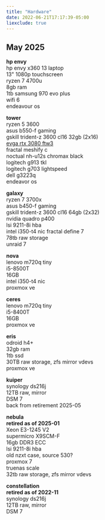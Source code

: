 ```yaml
---
title: "Hardware"
date: 2022-06-21T17:17:39-05:00
liexclude: true
---
```


## May 2025
**hp envy**   
hp envy x360 13 laptop  
13" 1080p touchscreen  
ryzen 7 4700u  
8gb ram  
1tb samsung 970 evo plus  
wifi 6  
endeavour os  

**tower**  
ryzen 5 3600  
asus b550-f gaming  
gskill trident-z 3600 cl16 32gb (2x16)  
[evga rtx 3080 ftw3](https://www.evga.com/products/specs/gpu.aspx?pn=e5875021-b582-4c3a-831a-e12bdaafe98f)  
fractal meshify c  
noctual nh-u12s chromax black  
logitech g913 tkl  
logitech g703 lightspeed  
dell g3223q  
endeavor os  

**galaxy**  
ryzen 7 3700x  
asus b450-f gaming  
gskill trident-z 3600 cl16 64gb (2x32)  
nvidia quadro p400  
lsi 9211-8i hba  
intel i350-t4 nic
fractal define 7  
78tb raw storage  
unraid 7  

**nova**  
lenovo m720q tiny  
i5-8500T  
16GB  
intel i350-t4 nic  
proxmox ve  

**ceres**  
lenovo m720q tiny  
i5-8400T  
16GB   
proxmox ve  

**eris**  
odroid h4+  
32gb ram  
1tb ssd  
30TB raw storage, zfs mirror vdevs  
proxmox ve  

**kuiper**  
synology ds216j  
12TB raw, mirror   
DSM 7   
back from retirement 2025-05

**nebula**  
**retired as of 2025-01**  
Xeon E3-1245 V2  
supermicro X9SCM-F  
16gb DDR3 ECC  
lsi 9211-8i hba  
old nzxt case, source 530?  
proxmox 7  
truenas scale  
32tb raw storage, zfs mirror vdevs  

**constellation**  
**retired as of 2022-11**  
synology ds216j  
12TB raw, mirror   
DSM 7   